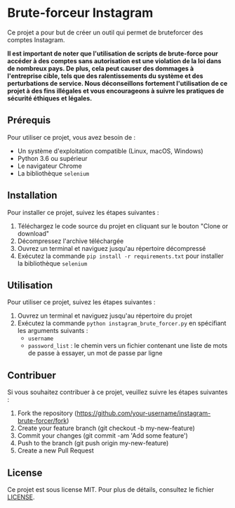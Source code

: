 # Brute-forceur Instagram

Ce projet a pour but de créer un outil qui permet de bruteforcer des comptes Instagram.

**Il est important de noter que l'utilisation de scripts de brute-force pour accéder à des comptes sans autorisation est une violation de la loi dans de nombreux pays. De plus, cela peut causer des dommages à l'entreprise cible, tels que des ralentissements du système et des perturbations de service. Nous déconseillons fortement l'utilisation de ce projet à des fins illégales et vous encourageons à suivre les pratiques de sécurité éthiques et légales.**

## Prérequis

Pour utiliser ce projet, vous avez besoin de :

- Un système d'exploitation compatible (Linux, macOS, Windows)
- Python 3.6 ou supérieur
- Le navigateur Chrome
- La bibliothèque `selenium`

## Installation

Pour installer ce projet, suivez les étapes suivantes :

1. Téléchargez le code source du projet en cliquant sur le bouton "Clone or download"
2. Décompressez l'archive téléchargée
3. Ouvrez un terminal et naviguez jusqu'au répertoire décompressé
4. Exécutez la commande `pip install -r requirements.txt` pour installer la bibliothèque `selenium`

## Utilisation

Pour utiliser ce projet, suivez les étapes suivantes :

1. Ouvrez un terminal et naviguez jusqu'au répertoire du projet
2. Exécutez la commande `python instagram_brute_forcer.py` en spécifiant les arguments suivants :
   - `username`
   - `password_list` : le chemin vers un fichier contenant une liste de mots de passe à essayer, un mot de passe par ligne

## Contribuer

Si vous souhaitez contribuer à ce projet, veuillez suivre les étapes suivantes :

1. Fork the repository (https://github.com/your-username/instagram-brute-forcer/fork)
2. Create your feature branch (git checkout -b my-new-feature)
3. Commit your changes (git commit -am 'Add some feature')
4. Push to the branch (git push origin my-new-feature)
5. Create a new Pull Request

## License

Ce projet est sous license MIT. Pour plus de détails, consultez le fichier [LICENSE](LICENSE).